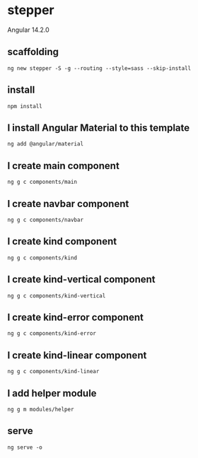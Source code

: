 # stepper

Angular 14.2.0

## scaffolding

```shell
ng new stepper -S -g --routing --style=sass --skip-install
```

## install

```shell
npm install
```

## I install Angular Material to this template

```shell
ng add @angular/material
```

## I create main component

```shell
ng g c components/main
```

## I create navbar component

```shell
ng g c components/navbar
```

## I create kind component

```shell
ng g c components/kind
```

## I create kind-vertical component

```shell
ng g c components/kind-vertical
```

## I create kind-error component

```shell
ng g c components/kind-error
```

## I create kind-linear component

```shell
ng g c components/kind-linear
```

## I add helper module

```shell
ng g m modules/helper
```

## serve

```shell
ng serve -o
```
